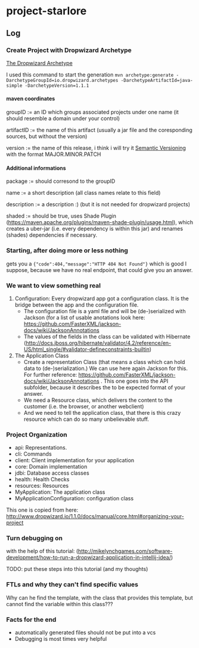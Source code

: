 # project-starlore

## Log

### Create Project with Dropwizard Archetype

[The Dropwizard Archetype](https://github.com/dropwizard/dropwizard/tree/master/dropwizard-archetypes)

I used this command to start the generation
```mvn archetype:generate -DarchetypeGroupId=io.dropwizard.archetypes -DarchetypeArtifactId=java-simple -DarchetypeVersion=1.1.1```

#### maven coordinates

groupID := an ID which groups associated projects under one name (it should resemble a domain under your control)

artifactID := the name of this artifact (usually a jar file and the coresponding sources, but without the version)

version := the name of this release, i think i will try it [Semantic Versioning](http://semver.org/) with the format MAJOR.MINOR.PATCH

#### Additional informations

package := should corresond to the groupID

name := a short description (all class names relate to this field)

description := a description :) (but it is not needed for dropwizard projects)

shaded := should be true, uses Shade Plugin (https://maven.apache.org/plugins/maven-shade-plugin/usage.html), which creates a uber-jar (i.e. every dependency is within this jar) and renames (shades)  dependencies if necessary. 


### Starting, after doing more or less nothing
 gets you a
 ```{"code":404,"message":"HTTP 404 Not Found"}``` which is good I suppose, because we have no real endpoint, that could give you an answer.

### We want to view something real
1. Configuration: Every dropwizard app got a configuration class. It is the bridge between the app and the configuration file.
    * The configuration file is a yaml file and will be (de-)serialized with Jackson (for a list of usable anotations look here: https://github.com/FasterXML/jackson-docs/wiki/JacksonAnnotations
    * The values of the fields in the class can be validated with Hibernate (http://docs.jboss.org/hibernate/validator/4.2/reference/en-US/html_single/#validator-defineconstraints-builtin)
2. The Application Class
    * Create a representation Class (that means a class which can hold data to (de-)serialization.) We can use here again Jackson for this. For further reference: https://github.com/FasterXML/jackson-docs/wiki/JacksonAnnotations . This one goes into the API subfolder, because it describes the to be expected format of your answer.
    * We need a Resource class, which delivers the content to the customer (i.e. the browser, or another webclient)
    * And we need to tell the application class, that there is this crazy resource which can do so many unbelievable stuff.

### Project Organization
* api: Representations.
* cli: Commands
* client: Client implementation for your application
* core: Domain implementation
* jdbi: Database access classes
* health: Health Checks
* resources: Resources
* MyApplication: The application class
* MyApplicationConfiguration: configuration class

This one is copied from here: http://www.dropwizard.io/1.1.0/docs/manual/core.html#organizing-your-project

### Turn debugging on
with the help of this tutorial:
(http://mikelynchgames.com/software-development/how-to-run-a-dropwizard-application-in-intellij-idea/)

TODO: put these steps into this tutorial (and my thoughts)

### FTLs and why they can't find specific values
Why can he find the template, with the class that provides this template, but cannot find the variable within this class???




### Facts for the end
* automatically generated files should not be put into a vcs
* Debugging is most times very helpful